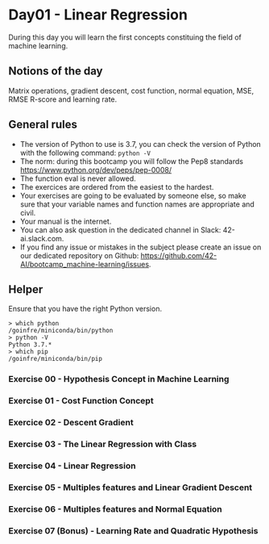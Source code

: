 # Day01 - Linear Regression

During this day you will learn the first concepts constituing the field of machine learning.

## Notions of the day

Matrix operations, gradient descent, cost function, normal equation, MSE, RMSE R-score and learning rate. 

## General rules

* The version of Python to use is 3.7, you can check the version of Python with the following command: `python -V`
* The norm: during this bootcamp you will follow the Pep8 standards https://www.python.org/dev/peps/pep-0008/
* The function eval is never allowed.
* The exercices are ordered from the easiest to the hardest.
* Your exercises are going to be evaluated by someone else, so make sure that your variable names and function names are appropriate and civil. 
* Your manual is the internet.
* You can also ask question in the dedicated channel in Slack: 42-ai.slack.com.
* If you find any issue or mistakes in the subject please create an issue on our dedicated repository on Github: https://github.com/42-AI/bootcamp_machine-learning/issues.

## Helper 

Ensure that you have the right Python version.

```
> which python
/goinfre/miniconda/bin/python
> python -V
Python 3.7.*
> which pip
/goinfre/miniconda/bin/pip
```

### Exercise 00 - Hypothesis Concept in Machine Learning

### Exercise 01 - Cost Function Concept  

### Exercice 02 - Descent Gradient

### Exercise 03 - The Linear Regression with Class

### Exercise 04 - Linear Regression

### Exercise 05 - Multiples features and Linear Gradient Descent

### Exercise 06 - Multiples features and Normal Equation

### Exercise 07 (Bonus) - Learning Rate and Quadratic Hypothesis
